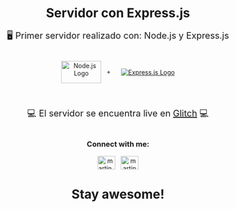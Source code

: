 <h1 align="center">Servidor con Express.js</h1>
<p align="center" style="font-size:20px">🖥 Primer servidor realizado con: Node.js y Express.js</p><br /> 
<div align="center"><a href="https://nodejs.org/" target="blank"><img align="center" src="https://nodejs.org/static/images/logo.svg" alt="Node.js Logo" height="50" width="90" /></a>&nbsp;&nbsp; +&nbsp;&nbsp;&nbsp; &nbsp;&nbsp;<a href="https://expressjs.com/" target="blank"><img align="center" src="https://expressjs.com/images/favicon.png" alt="Express.js Logo"  /></a>
</div><br /> <br />
<p align="center" style="font-size:20px">💻 El servidor se encuentra live en <a href="https://expressjs-server.glitch.me/" target="blank">Glitch</a> 💻</p>

<h1 align="center"></h1>

<h3 align="center">Connect with me:</h3>
<p align="center">
<a href="https://twitter.com/martin_codes86" target="blank"><img align="center" src="https://raw.githubusercontent.com/rahuldkjain/github-profile-readme-generator/master/src/images/icons/Social/twitter.svg" alt="martin_codes86" height="30" width="40" /></a>&nbsp;&nbsp;
<a href="https://linkedin.com/in/martin-iglesias86" target="blank"><img align="center" src="https://raw.githubusercontent.com/rahuldkjain/github-profile-readme-generator/master/src/images/icons/Social/linked-in-alt.svg" alt="martin-iglesias86" height="30" width="40" /></a>
</p>
<h1 align="center">Stay awesome!</h1>
